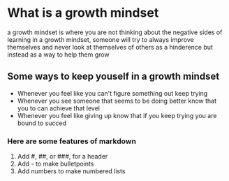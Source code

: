 # What is a growth mindset
a growth mindset is where you are not thinking about the negative sides of learning
in a growth mindset, someone will try to always improve themselves and never look at themselves of others
as a hinderence but instead as a way to help them grow

## Some ways to keep youself in a growth mindset
- Whenever you feel like you can't figure something out keep trying
- Whenever you see someone that seems to be doing better know that you to can achieve that level
- Whenever you feel like giving up know that if you keep trying you are bound to succed

### Here are some features of markdown
1. Add #, ##, or ###, for a header
2. Add - to make bulletpoints
3. Add numbers to make numbered lists
